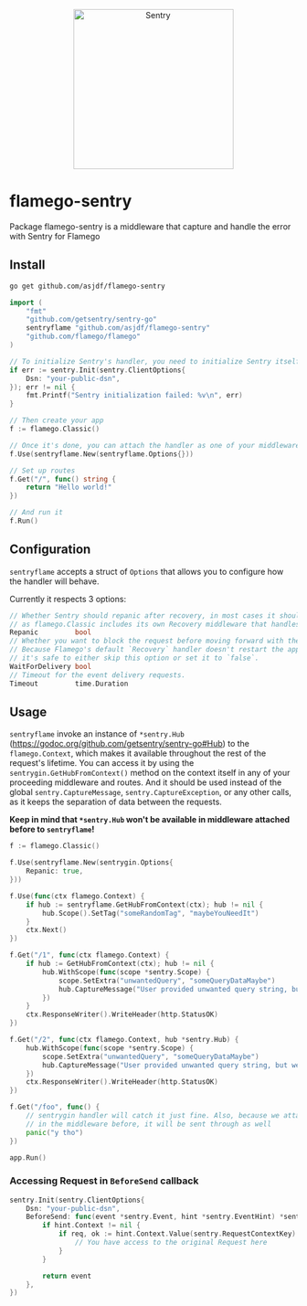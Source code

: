 <p align="center">
  <a href="https://sentry.io/?utm_source=github&utm_medium=logo" target="_blank">
    <picture>
      <source srcset="https://sentry-brand.storage.googleapis.com/sentry-logo-white.png" media="(prefers-color-scheme: dark)" />
      <source srcset="https://sentry-brand.storage.googleapis.com/sentry-logo-black.png" media="(prefers-color-scheme: light), (prefers-color-scheme: no-preference)" />
      <img src="https://sentry-brand.storage.googleapis.com/sentry-logo-black.png" alt="Sentry" width="280">
    </picture>
  </a>
</p>

# flamego-sentry
Package flamego-sentry is a middleware that capture and handle the error with Sentry  for Flamego

## Install

```bash
go get github.com/asjdf/flamego-sentry
```

```go
import (
    "fmt"
    "github.com/getsentry/sentry-go"
    sentryflame "github.com/asjdf/flamego-sentry"
    "github.com/flamego/flamego"
)

// To initialize Sentry's handler, you need to initialize Sentry itself beforehand
if err := sentry.Init(sentry.ClientOptions{
    Dsn: "your-public-dsn",
}); err != nil {
    fmt.Printf("Sentry initialization failed: %v\n", err)
}

// Then create your app
f := flamego.Classic()

// Once it's done, you can attach the handler as one of your middleware
f.Use(sentryflame.New(sentryflame.Options{}))

// Set up routes
f.Get("/", func() string {
    return "Hello world!"
})

// And run it
f.Run()
```

## Configuration
`sentryflame` accepts a struct of `Options` that allows you to configure how the handler will behave.

Currently it respects 3 options:

```go
// Whether Sentry should repanic after recovery, in most cases it should be set to true,
// as flamego.Classic includes its own Recovery middleware that handles http responses.
Repanic         bool
// Whether you want to block the request before moving forward with the response.
// Because Flamego's default `Recovery` handler doesn't restart the application,
// it's safe to either skip this option or set it to `false`.
WaitForDelivery bool
// Timeout for the event delivery requests.
Timeout         time.Duration
```

## Usage

`sentryflame` invoke an instance of `*sentry.Hub` (https://godoc.org/github.com/getsentry/sentry-go#Hub) to the `flamego.Context`, which makes it available throughout the rest of the request's lifetime.
You can access it by using the `sentrygin.GetHubFromContext()` method on the context itself in any of your proceeding middleware and routes.
And it should be used instead of the global `sentry.CaptureMessage`, `sentry.CaptureException`, or any other calls, as it keeps the separation of data between the requests.

**Keep in mind that `*sentry.Hub` won't be available in middleware attached before to `sentryflame`!**

```go
f := flamego.Classic()

f.Use(sentryflame.New(sentrygin.Options{
    Repanic: true,
}))

f.Use(func(ctx flamego.Context) {
    if hub := sentryflame.GetHubFromContext(ctx); hub != nil {
        hub.Scope().SetTag("someRandomTag", "maybeYouNeedIt")
    }
    ctx.Next()
})

f.Get("/1", func(ctx flamego.Context) {
    if hub := GetHubFromContext(ctx); hub != nil {
        hub.WithScope(func(scope *sentry.Scope) {
            scope.SetExtra("unwantedQuery", "someQueryDataMaybe")
            hub.CaptureMessage("User provided unwanted query string, but we recovered just fine")
        })
    }
    ctx.ResponseWriter().WriteHeader(http.StatusOK)
})

f.Get("/2", func(ctx flamego.Context, hub *sentry.Hub) {
    hub.WithScope(func(scope *sentry.Scope) {
        scope.SetExtra("unwantedQuery", "someQueryDataMaybe")
        hub.CaptureMessage("User provided unwanted query string, but we recovered just fine")
    })
    ctx.ResponseWriter().WriteHeader(http.StatusOK)
})

f.Get("/foo", func() {
    // sentrygin handler will catch it just fine. Also, because we attached "someRandomTag"
    // in the middleware before, it will be sent through as well
    panic("y tho")
})

app.Run()
```

### Accessing Request in `BeforeSend` callback

```go
sentry.Init(sentry.ClientOptions{
    Dsn: "your-public-dsn",
    BeforeSend: func(event *sentry.Event, hint *sentry.EventHint) *sentry.Event {
        if hint.Context != nil {
            if req, ok := hint.Context.Value(sentry.RequestContextKey).(*http.Request); ok {
                // You have access to the original Request here
            }
        }

        return event
    },
})
```

